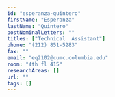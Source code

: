 ```yaml
---
id: "esperanza-quintero"
firstName: "Esperanza"
lastName: "Quintero"
postNominalLetters: ""
titles: ["Technical  Assistant"]
phone: "(212) 851-5283"
fax: ""
email: "eq2102@cumc.columbia.edu"
room: "4th fl 415"
researchAreas: []
url: ""
tags: []
---
```


